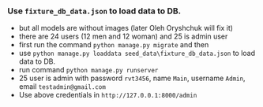 
### Use `fixture_db_data.json` to load data to DB.
- but all models are without images (later Oleh Oryshchuk will fix it)
- there are 24 users (12 men and 12 woman) and 25 is admin user
- first run the command `python manage.py migrate` and then
- use `python manage.py loaddata seed_data\fixture_db_data.json` to load data to DB.
- run command `python manage.py runserver`
- 25 user is admin with password `rvt3456`, name `Main`, username `Admin`, email `testadmin@gmail.com`
- Use above credentials in `http://127.0.0.1:8000/admin`

